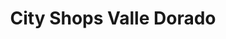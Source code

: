 ---
title: "City Shops Valle Dorado"
url: /tlalnepantla/city-shops-valle-dorado/
shop: centro comercial
---